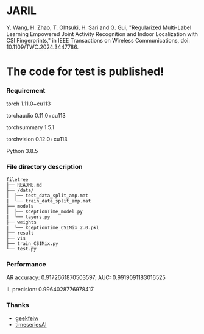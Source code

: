 # JARIL
Y. Wang, H. Zhao, T. Ohtsuki, H. Sari and G. Gui, "Regularized Multi-Label Learning Empowered Joint Activity Recognition and Indoor Localization with CSI Fingerprints," in IEEE Transactions on Wireless Communications, doi: 10.1109/TWC.2024.3447786. 

# The code for test is published!

### Requirement

torch                              1.11.0+cu113

torchaudio                         0.11.0+cu113

torchsummary                       1.5.1

torchvision                        0.12.0+cu113

Python                             3.8.5

### File directory description

```
filetree 
├── README.md
├── /data/
│  ├── test_data_split_amp.mat
|  └── train_data_split_amp.mat
├── models
│  ├── XceptionTime_model.py
|  └── layers.py
├── weights
|  └── XceptionTime_CSIMix_2.0.pkl
├── result
├── vis
├── train_CSIMix.py
└── test.py

```

### Performance

AR accuracy: 0.9172661870503597; AUC: 0.9919091183016525

IL precision: 0.9964028776978417

### Thanks


- [geekfeiw](https://github.com/geekfeiw/ARIL)
- [timeseriesAI](https://github.com/timeseriesAI/tsai)
